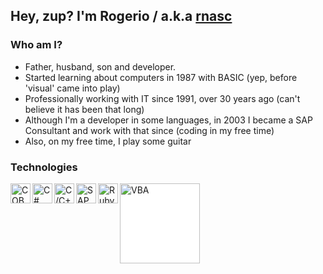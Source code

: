 ## Hey, zup? I'm Rogerio / a.k.a [rnasc][website]

### Who am I?
- Father, husband, son and developer. 
- Started learning about computers in 1987 with BASIC (yep, before 'visual' came into play)
- Professionally working with IT since 1991, over 30 years ago (can't believe it has been that long)
- Although I'm a developer in some languages, in 2003 I became a SAP Consultant and work with that since (coding in my free time)
- Also, on my free time, I play some guitar

### Technologies
[<img align="left" alt="COBOL" width="32x" src="https://res.cloudinary.com/teepublic/image/private/s--UodUY2TA--/c_crop,x_10,y_10/c_fit,w_830/c_crop,g_north_west,h_1038,w_1038,x_-104,y_-159/l_upload:v1565806151:production:blanks:vdbwo35fw6qtflw9kezw/fl_layer_apply,g_north_west,x_-215,y_-270/b_rgb:262c3a/c_limit,f_jpg,h_630,q_90,w_630/v1572815042/production/designs/6574734_0.jpg"/>][website]
[<img align="left" alt="C#" width="32px" src="https://seeklogo.com/images/C/c-sharp-c-logo-02F17714BA-seeklogo.com.png"/>][website]
[<img align="left" alt="C/C++" width="32px" src="https://seeklogo.com/images/C/c-logo-43CE78FF9C-seeklogo.com.png"/>][website]
[<img align="left" alt="SAP" width="32px" src="https://commons.wikimedia.org/wiki/File:SAP_2011_logo.svg"/>][website]
[<img align="left" alt="Ruby" width="32px" src="https://railsware.com/blog/wp-content/uploads/2017/12/Ruby-2.0-Enumerable.png"/>][website]
[<img align="left" alt="VBA" width="128px" style="background: white" src="https://upload.wikimedia.org/wikipedia/commons/7/78/Microsoft_Visual_Basic_for_Applications_logo.svg"/>][website]




[website]: https://rogerionascimento.com
